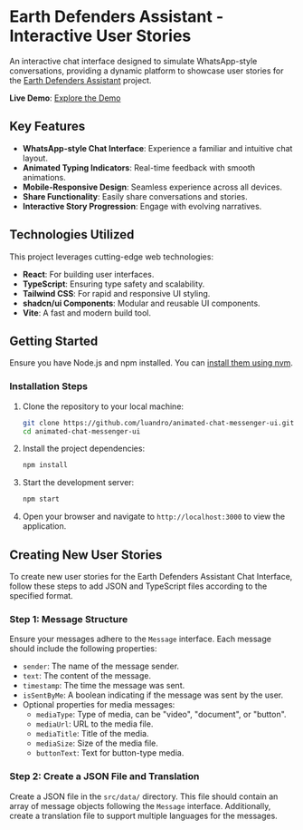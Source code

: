 # Earth Defenders Assistant - Interactive User Stories

An interactive chat interface designed to simulate WhatsApp-style conversations, providing a dynamic platform to showcase user stories for the [Earth Defenders Assistant](https://github.com/digidem/earth-defenders-assistant) project.

**Live Demo**: [Explore the Demo](https://eda-user-story.surge.sh/)  

## Key Features

- **WhatsApp-style Chat Interface**: Experience a familiar and intuitive chat layout.
- **Animated Typing Indicators**: Real-time feedback with smooth animations.
- **Mobile-Responsive Design**: Seamless experience across all devices.
- **Share Functionality**: Easily share conversations and stories.
- **Interactive Story Progression**: Engage with evolving narratives.

## Technologies Utilized

This project leverages cutting-edge web technologies:

- **React**: For building user interfaces.
- **TypeScript**: Ensuring type safety and scalability.
- **Tailwind CSS**: For rapid and responsive UI styling.
- **shadcn/ui Components**: Modular and reusable UI components.
- **Vite**: A fast and modern build tool.

## Getting Started

Ensure you have Node.js and npm installed. You can [install them using nvm](https://github.com/nvm-sh/nvm#installing-and-updating).

### Installation Steps

1. Clone the repository to your local machine:
   ```bash
   git clone https://github.com/luandro/animated-chat-messenger-ui.git
   cd animated-chat-messenger-ui
   ```

2. Install the project dependencies:
   ```bash
   npm install
   ```

3. Start the development server:
   ```bash
   npm start
   ```

4. Open your browser and navigate to `http://localhost:3000` to view the application.


## Creating New User Stories

To create new user stories for the Earth Defenders Assistant Chat Interface, follow these steps to add JSON and TypeScript files according to the specified format.

### Step 1: Message Structure

Ensure your messages adhere to the `Message` interface. Each message should include the following properties:

- `sender`: The name of the message sender.
- `text`: The content of the message.
- `timestamp`: The time the message was sent.
- `isSentByMe`: A boolean indicating if the message was sent by the user.
- Optional properties for media messages:
  - `mediaType`: Type of media, can be "video", "document", or "button".
  - `mediaUrl`: URL to the media file.
  - `mediaTitle`: Title of the media.
  - `mediaSize`: Size of the media file.
  - `buttonText`: Text for button-type media.

### Step 2: Create a JSON File and Translation

Create a JSON file in the `src/data/` directory. This file should contain an array of message objects following the `Message` interface. Additionally, create a translation file to support multiple languages for the messages.
